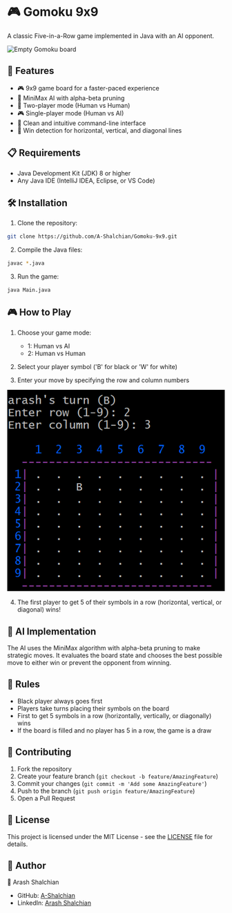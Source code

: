 # 🎮 Gomoku 9x9

A classic Five-in-a-Row game implemented in Java with an AI opponent. 

![Empty Gomoku board](/assets/empty_board.png)
## 🚀 Features

- 🎮 9x9 game board for a faster-paced experience
- 🤖 MiniMax AI with alpha-beta pruning
- 👥 Two-player mode (Human vs Human)
- 🎮 Single-player mode (Human vs AI)
- 🎨 Clean and intuitive command-line interface
- 🎯 Win detection for horizontal, vertical, and diagonal lines

## 📋 Requirements

- Java Development Kit (JDK) 8 or higher
- Any Java IDE (IntelliJ IDEA, Eclipse, or VS Code)

## 🛠️ Installation

1. Clone the repository:
```bash
git clone https://github.com/A-Shalchian/Gomoku-9x9.git
```

2. Compile the Java files:
```bash
javac *.java
```

3. Run the game:
```bash
java Main.java
```

## 🎮 How to Play

1. Choose your game mode:
   - 1: Human vs AI
   - 2: Human vs Human

2. Select your player symbol ('B' for black or 'W' for white)

3. Enter your move by specifying the row and column numbers

![players turn](/assets/playerTurn.png)

4. The first player to get 5 of their symbols in a row (horizontal, vertical, or diagonal) wins!


## 🤖 AI Implementation

The AI uses the MiniMax algorithm with alpha-beta pruning to make strategic moves. It evaluates the board state and chooses the best possible move to either win or prevent the opponent from winning.

## 📝 Rules

- Black player always goes first
- Players take turns placing their symbols on the board
- First to get 5 symbols in a row (horizontally, vertically, or diagonally) wins
- If the board is filled and no player has 5 in a row, the game is a draw

## 🤝 Contributing

1. Fork the repository
2. Create your feature branch (`git checkout -b feature/AmazingFeature`)
3. Commit your changes (`git commit -m 'Add some AmazingFeature'`)
4. Push to the branch (`git push origin feature/AmazingFeature`)
5. Open a Pull Request

## 📜 License

This project is licensed under the MIT License - see the [LICENSE](LICENSE) file for details.

## 👥 Author

👤 Arash Shalchian

- GitHub: [A-Shalchian](https://github.com/A-shalchian)
- LinkedIn: [Arash Shalchian](https://www.linkedin.com/in/a-shalchian/)
